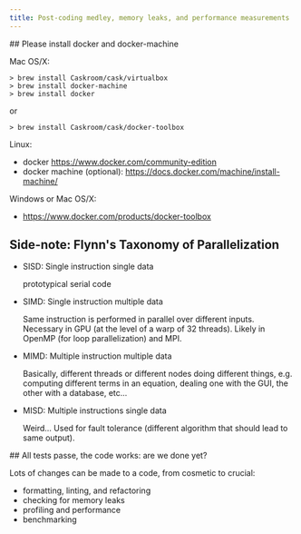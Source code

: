 ```yaml
---
title: Post-coding medley, memory leaks, and performance measurements
---
```


## Please install docker and docker-machine

Mac OS/X:

```
> brew install Caskroom/cask/virtualbox
> brew install docker-machine
> brew install docker
```
or
```
> brew install Caskroom/cask/docker-toolbox
```

Linux:
- docker https://www.docker.com/community-edition
- docker machine (optional): https://docs.docker.com/machine/install-machine/

Windows or Mac OS/X:
- https://www.docker.com/products/docker-toolbox

## Side-note: Flynn's Taxonomy of Parallelization

- SISD: Single instruction single data

  prototypical serial code

- SIMD: Single instruction multiple data

  Same instruction is performed in parallel over different inputs. Necessary
  in GPU (at the level of a warp of 32 threads). Likely in OpenMP
  (for loop parallelization) and MPI.

- MIMD: Multiple instruction multiple data

  Basically, different threads or different nodes doing different things, e.g.
  computing different terms in an equation, dealing one with the GUI, the other
  with a database, etc...

- MISD: Multiple instructions single data

  Weird... Used for fault tolerance (different algorithm that should lead to
  same output).

## All tests passe, the code works: are we done yet?

Lots of changes can be made to a code, from cosmetic to crucial:

- formatting, linting, and refactoring
- checking for memory leaks
- profiling and performance
- benchmarking
